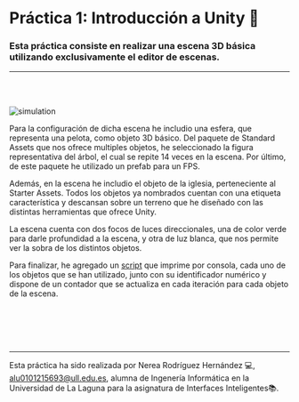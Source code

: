 # Práctica 1: Introducción a Unity 📌

### Esta práctica consiste en realizar una escena 3D básica utilizando exclusivamente el editor de escenas.
-----------------------------------
<br />
<br />

![simulation](img/simulation.gif)

Para la configuración de dicha escena he includio una esfera, que representa una pelota, como objeto 3D básico. Del paquete de Standard Assets que nos ofrece multiples objetos, he seleccionado la figura representativa del árbol, el cual se repite 14 veces en la escena. Por último, de este paquete he utilizado un prefab para un FPS.

Además, en la escena he includio el objeto de la iglesia, perteneciente al Starter Assets. Todos los objetos ya nombrados cuentan con una etiqueta característica y descansan sobre un terreno que he diseñado con las distintas herramientas que ofrece Unity.

La escena cuenta con dos focos de luces direccionales, una de color verde para darle profundidad a la escena, y otra de luz blanca, que nos permite ver la sobra de los distintos objetos.

Para finalizar, he agregado un [script](./who.cs) que imprime por consola, cada uno de los objetos que se han utilizado, junto con su identificador numérico y dispone de un contador que se actualiza en cada iteración para cada objeto de la escena.


<br />
<br />
<br />
<br />


--------------------
Esta práctica ha sido realizada por Nerea Rodríguez Hernández 💻, alu0101215693@ull.edu.es, alumna de Ingenería Informática en la Universidad de La Laguna para la asignatura de Interfaces Inteligentes📚.
